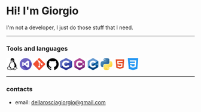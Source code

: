 # Hi! I'm Giorgio

I'm not a developer, I just do those stuff that I need.

---

### Tools and languages

<img src="imgs/linux.png" alt="linux" width="32" height="32">
<img src="imgs/vscode.png" alt="vscode" width="32" height="32">
<img src="imgs/git.png" alt="git" width="32" height="32">
<img src="imgs/github.png" alt="github" width="32" height="32">
<img src="imgs/c.png" alt="c" width="32" height="32">
<img src="imgs/c-sharp.png" alt="c#" width="32" height="32">
<img src="imgs/cpp.png" alt="c++" width="32" height="32">
<img src="imgs/python.png" alt="python" width="32" height="32">
<img src="imgs/html.png" alt="html" width="32" height="32">
<img src="imgs/css.png" alt="css" width="32" height="32">

---

### contacts

+ email: [dellarosciagiorgio@gmail.com](mailto:dellarosciagiorgio@gmail.com)
